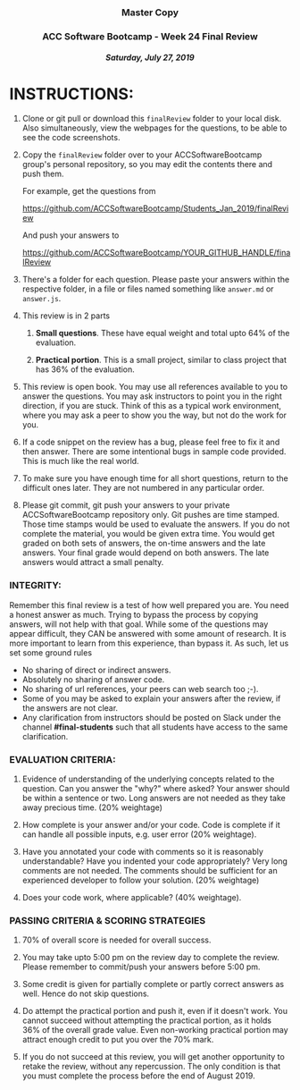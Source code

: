 <center>

### Master Copy
### ACC Software Bootcamp - Week 24 Final Review
##### Saturday, July 27, 2019

</center>

# INSTRUCTIONS:

1. Clone or git pull or download this `finalReview` folder to your local disk. Also simultaneously, view the webpages for the questions, to be able to see the code screenshots.

1. Copy the `finalReview` folder over to your ACCSoftwareBootcamp group's personal repository, so you may edit the contents there and push them.  

    For example, get the questions from

    https://github.com/ACCSoftwareBootcamp/Students_Jan_2019/finalReview

    And push your answers to

    https://github.com/ACCSoftwareBootcamp/YOUR_GITHUB_HANDLE/finalReview

    
1. There's a folder for each question.  Please paste your answers within the respective folder, in a file or files named something like `answer.md` or `answer.js`.  

1. This review is in 2 parts

    1. **Small questions**.  These have equal weight and total upto 64% of the evaluation.

    2. **Practical portion**.  This is a small project, similar to class project that has 36% of the evaluation.

1. This review is open book.  You may use all references available to you to answer the questions. You may ask instructors to point you in the right direction, if you are stuck. Think of this as a typical work environment, where you may ask a peer to show you the way, but not do the work for you.

1. If a code snippet on the review has a bug, please feel free to fix it and then answer. There are some intentional bugs in sample code provided. This is much like the real world.

1. To make sure you have enough time for all short questions, return to the difficult ones later. They are not numbered in any particular order.

1. Please git commit, git push your answers to your private ACCSoftwareBootcamp repository only.  Git pushes are time stamped.  Those time stamps would be used to evaluate the answers.  If you do not complete the material, you would be given extra time.  You would get graded on both sets of answers, the on-time answers and the late answers.  Your final grade would depend on both answers. The late answers would attract a small penalty.


### INTEGRITY: 

Remember this final review is a test of how well prepared you are. You need a honest answer as much. Trying to bypass the process by copying answers, will not help with that goal. While some of the questions may appear difficult, they CAN be answered with some amount of research. It is more important to learn from this experience, than bypass it. As such, let us set some ground rules

- No sharing of direct or indirect answers.
- Absolutely no sharing of answer code.
- No sharing of url references, your peers can web search too ;-).
- Some of you may be asked to explain your answers after the review, if the answers are not clear.
- Any clarification from instructors should be posted on Slack under the channel **#final-students** such that all students have access to the same clarification. 


### EVALUATION CRITERIA:

1. Evidence of understanding of the underlying concepts related to the question. Can you answer the "why?" where asked?  Your answer should be within a sentence or two.  Long answers are not needed as they take away precious time. (20% weightage)

1. How complete is your answer and/or your code.  Code is complete if it can handle all possible inputs, e.g. user error (20% weightage).

1. Have you annotated your code with comments so it is reasonably understandable?  Have you indented your code appropriately? Very long comments are not needed. The comments should be sufficient for an experienced developer to follow your solution. (20% weightage)

1. Does your code work, where applicable? (40% weightage).


### PASSING CRITERIA & SCORING STRATEGIES

1. 70% of overall score is needed for overall success. 

1. You may take upto 5:00 pm on the review day to complete the review. Please remember to commit/push your answers before 5:00 pm.

1. Some credit is given for partially complete or partly correct answers as well. Hence do not skip questions.

1. Do attempt the practical portion and push it, even if it doesn't work. You cannot succeed without attempting the practical portion, as it holds 36% of the overall grade value. Even non-working practical portion may attract enough credit to put you over the 70% mark.

1. If you do not succeed at this review, you will get another opportunity to retake the review, without any repercussion. The only condition is that you must complete the process before the end of August 2019.